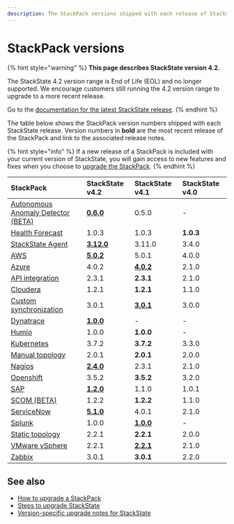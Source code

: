 ```yaml
---
description: The StackPack versions shipped with each release of StackState.
---
```


# StackPack versions

{% hint style="warning" %}
**This page describes StackState version 4.2.**

The StackState 4.2 version range is End of Life (EOL) and no longer supported. We encourage customers still running the 4.2 version range to upgrade to a more recent release.

Go to the [documentation for the latest StackState release](https://docs.stackstate.com/).
{% endhint %}

The table below shows the StackPack version numbers shipped with each StackState release. Version numbers in **bold** are the most recent release of the StackPack and link to the associated release notes.

{% hint style="info" %}
If a new release of a StackPack is included with your current version of StackState, you will gain access to new features and fixes when you choose to [upgrade the StackPack](../../stackpacks/about-stackpacks.md#upgrade-a-stackpack).
{% endhint %}

| StackPack | StackState v4.2 | StackState v4.1 | StackState v4.0 |
| :--- | :--- | :--- | :--- |
| [Autonomous Anomaly Detector \(BETA\)](../../stackpacks/add-ons/aad.md) | [**0.6.0**](../../stackpacks/add-ons/aad.md#release-notes) | 0.5.0 | - |
| [Health Forecast](../../stackpacks/add-ons/health-forecast.md) | 1.0.3 | 1.0.3 | **1.0.3** |
| [StackState Agent](../../stackpacks/integrations/agent.md) | [**3.12.0**](../../stackpacks/integrations/agent.md#release-notes) | 3.11.0 | 3.4.0 |
| [AWS](../../stackpacks/integrations/aws.md) | [**5.0.2**](../../stackpacks/integrations/aws.md#release-notes) | 5.0.1 | 4.0.0 |
| [Azure](../../stackpacks/integrations/azure.md) | 4.0.2 | [**4.0.2**](/stackpacks/integrations/azure.md#release-notes) | 2.1.0 |
| [API integration](../../stackpacks/integrations/api-integration.md) | 2.3.1 | **2.3.1** | 2.1.0 |
| [Cloudera](../../stackpacks/integrations/cloudera.md) | 1.2.1 | **1.2.1** | 1.1.0 |
| [Custom synchronization](../../stackpacks/integrations/customsync.md) | 3.0.1 | [**3.0.1**](https://github.com/StackVista/stackpack-autosync/blob/master/RELEASE.md) | 3.0.0 |
| [Dynatrace](../../stackpacks/integrations/dynatrace.md) | [**1.0.0**](../../stackpacks/integrations/dynatrace.md#release-notes) | - | - |
| [Humio](../../stackpacks/integrations/humio.md) | 1.0.0 | **1.0.0** | - |
| [Kubernetes](../../stackpacks/integrations/kubernetes.md) | 3.7.2 | **3.7.2** | 3.3.0 |
| [Manual topology](../../stackpacks/integrations/manualtopo.md) | 2.0.1 | **2.0.1** | 2.0.0 |
| [Nagios](../../stackpacks/integrations/nagios.md) | [**2.4.0**](../../stackpacks/integrations/nagios.md#release-notes) | 2.3.1 | 2.1.0 |
| [Openshift](../../stackpacks/integrations/openshift.md) | 3.5.2 | **3.5.2** | 3.2.0 |
| [SAP](../../stackpacks/integrations/sap.md) | [**1.2.0**](https://github.com/StackVista/stackpack-sap/blob/master/src/main/stackpack/resources/RELEASE.md) | 1.1.0 | 1.0.1 |
| [SCOM \(BETA\)](../../stackpacks/integrations/scom.md) | 1.2.2 | **1.2.2** | 1.1.0 |
| [ServiceNow](../../stackpacks/integrations/servicenow.md) | [**5.1.0**](../../stackpacks/integrations/servicenow.md#release-notes) | 4.0.1 | 2.1.0 |
| [Splunk](../../stackpacks/integrations/splunk/) | 1.0.0 | [**1.0.0**](https://github.com/StackVista/stackpack-splunk/blob/master/RELEASE.md) | - |
| [Static topology](../../stackpacks/integrations/static_topology.md) | 2.2.1 | **2.2.1** | 2.0.0 |
| [VMware vSphere](../../stackpacks/integrations/vsphere.md) | 2.2.1 | [**2.2.1**](/stackpacks/integrations/vsphere.md#release-notes) | 2.1.0 |
| [Zabbix](../../stackpacks/integrations/zabbix.md) | 3.0.1 | **3.0.1** | 2.2.0 |

## See also

* [How to upgrade a StackPack](../../stackpacks/about-stackpacks.md#upgrade-a-stackpack)
* [Steps to upgrade StackState](steps-to-upgrade.md)
* [Version-specific upgrade notes for StackState](version-specific-upgrade-instructions.md)


